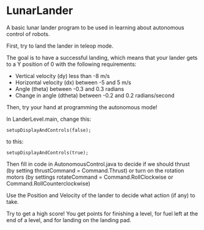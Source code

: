# LunarLander
A basic lunar lander program to be used in learning about autonomous control of robots.

First, try to land the lander in teleop mode. 

The goal is to have a successful landing, which means that your lander gets to a Y position of 0
with the following requirements:

- Vertical velocity (dy) less than -8 m/s
- Horizontal velocity (dx) between -5 and 5 m/s
- Angle (theta) between -0.3 and 0.3 radians
- Change in angle (dtheta) between -0.2 and 0.2 radians/second

Then, try your hand at programming the autonomous mode!

In LanderLevel.main, change this:

	setupDisplayAndControls(false);

to this:
	
	setupDisplayAndControls(true);
	

Then fill in code in AutonomousControl.java to decide if we should thrust (by setting thrustCommand = Command.Thrust) or
turn on the rotation motors (by settings rotateCommand = Command.RollClockwise 
or Command.RollCounterclockwise)

Use the Position and Velocity of the lander to decide what action (if any) to take.

Try to get a high score! You get points for finishing a level, for fuel left at the
end of a level, and for landing on the landing pad.